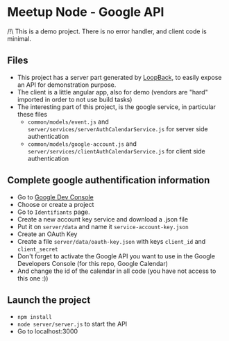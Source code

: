 # Meetup Node - Google API
/!\ This is a demo project. There is no error handler, and client code is minimal.

## Files
* This project has a server part generated by [LoopBack](http://loopback.io), to easily expose an API for demonstration purpose.
* The client is a little angular app, also for demo (vendors are "hard" imported in order to not use build tasks)
* The interesting part of this project, is the google service, in particular these files
  * `common/models/event.js` and `server/services/serverAuthCalendarService.js` for server side authentication
  * `common/models/google-account.js` and `server/services/clientAuthCalendarService.js` for client side authentication

## Complete google authentification information
* Go to [Google Dev Console](https://console.developers.google.com/flows/enableapi?apiid=admin&credential=client_key)
* Choose or create a project
* Go to `Identifiants` page.
* Create a new account key service and download a .json file
* Put it on `server/data` and name it `service-account-key.json`
* Create an OAuth Key
* Create a file `server/data/oauth-key.json` with keys `client_id` and `client_secret`
* Don't forget to activate the Google API you want to use in the Google Developers Console (for this repo, Google Calendar)
* And change the id of the calendar in all code (you have not access to this one :))

## Launch the project
* `npm install`
* `node server/server.js` to start the API
* Go to localhost:3000


